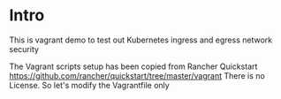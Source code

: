 Intro
=====

This is vagrant demo to test out Kubernetes ingress and egress network security

The Vagrant scripts setup has been copied from Rancher Quickstart <https://github.com/rancher/quickstart/tree/master/vagrant>
There is no License. So let's modify the Vagrantfile only



